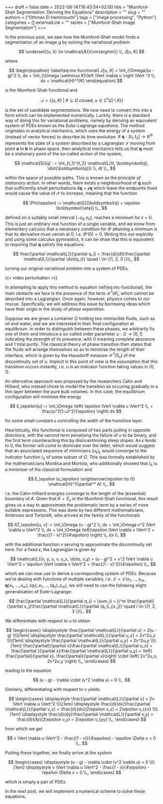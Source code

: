 +++ 
draft = false
date = 2022-08-14T16:43:54+02:00
title = "Mumford-Shah Segmentation: Deriving the Equations"
description = ""
slug = ""
authors = ["Othman El Hammouchi"]
tags = ["image processing", "Python"]
categories = []
externalLink = ""
series = ["Mumford-Shah Image Segmentation"]
+++

In the previous post, we saw how the Mumford-Shah model finds a segmentation of an image $g$ by solving the variational problem

$$
\underset{(u, k) \in \mathcal{A}}{\rm{argmin}} \\, J[u, K]
$$

where

$$
\begin{equation} \label{eq:ms-functional}
J[u, K] = \int_{\Omega}(u - g)^2 \\, dx + \int_{\Omega \setminus K}\left \Vert \nabla u \right \Vert ^2 \\, dx + \mathcal{H}^1(K)
\end{equation}
$$

is the Mumford-Shah functional and

$$
\mathcal{A} = \left \lbrace (u, K) \ \vert \ K \subseteq \Omega \ \text{closed}, \ u \in C^1(\Omega \setminus K) \right \rbrace
$$

is the set of candidate segmentations. We now need to convert this into a form which can be implemented numerically. Luckily, there is a standard way of doing this for variational problems, namely by deriving an equivalent system of PDEs known as the *Euler-Lagrange equations*. The method originates in analytical mechanics, which uses the energy of a system (instead of vector forces) to describe its time-evolution. If $\boldsymbol{q}: [t_1, t_2] \rightarrow \mathbb{R}^N$ represents the state of a system described by a Lagrangian $\mathcal{L}$ moving from point $\boldsymbol{a}$ to $\boldsymbol{b}$ in phase space, then analytical mechanics tells us that $\boldsymbol{q}$ must be a stationary point of the so-called *action* of the system,

$$
\mathcal{S}[q] : = \int_{t_1}^{t_2} \mathcal{L}(t, \boldsymbol{q}, \dot{\boldsymbol{q}}) \\, dt \\,,
$$

within the space of possible paths. This is known as the *principle of stationary action*. In other words, there exists a neighbourhood of $\boldsymbol{q}$ such that sufficiently small perturbations $\delta \boldsymbol{q} = \epsilon \boldsymbol{\eta}$ which leave the endpoints fixed would cause the value of $\mathcal{S}$ to increase, meaning that the function

$$
\Phi(\epsilon) := \mathcal{S}[\boldsymbol{q} + \epsilon \boldsymbol{\eta}] \\,,
$$

defined on a suitably small interval $(-\epsilon_0, \epsilon_0)$, reaches a minimum for $\epsilon = 0$. This is just an ordinary real function of a single variable, and we know from elementary calculus that a necessary condition for $\Phi$ attaining a minimum is that its derivative must vanish at 0, i.e. $\Phi'(0) = 0$. Writing this out explicitly and using some calculus gymnastics, it can be show that this is equivalent to requiring that $\boldsymbol{q}$ satisfy the equations

$$
\frac{\partial \mathcal{L}}{\partial q_i} = \frac{d}{dt}\frac{\partial \mathcal{L}}{\partial \dot{q_i}} \quad i \in \{1, 2, 3 \}\\,,
$$

turning our original variational problem into a system of PDEs.

{{< video perturbation >}}

In attempting to apply this method to equation \ref{eq:ms-functional}, the main obstacle we face is the presence of the term $\mathcal{H}^1(K)$, which cannot be absorbed into a Lagrangian. Once again, however, physics comes to our rescue. Specifically, we will address this issue by borrowing ideas which have their origin in the study of *phase seperation*. 

Suppose we are given a container $\Omega$ holding two immiscible fluids, such as oil and water, and we are interested in their final configuration at equilibrium. In order to distinguish between these phases, we arbitrarily fix one of them and introduce a so-called order parameter $u: \Omega  \rightarrow [0, 1]$ indicating the strength of its presence, with 0 meaning complete abscence and 1 total purity. The classical theory of phase transition then states that the fluids will arrange themselves so as to minimise the length of their interface, which is given by the Hausdorff measure $\mathcal{H}^1(S_u)$ of the discontinuity set of $u$. Implicit in this point of view is the assumption that this transition occurs instantly, i.e. $u$ is an indicator function taking values in $\{0, 1 \}$. 

An alternative approach was proposed by the researchers Cahn and Hilliard, who instead chose to model the transition as occuring gradually in a thin layer between the pure bulk volumes. In this case, the equilibrium configuration will minimise the energy

$$
E_\epsilon[u] := \int_\Omega \left( \epsilon \Vert \nabla u \Vert^2 \\, + \frac{u^2(1-u)^2}{\epsilon} \right) dx
$$

for some small constant $\epsilon$ controlling the width of the transition layer. 

Heuristically, this functional is composed of two parts pulling in opposite directions, with the second term penalising the failure of $u$ to be binary, and the first term counteracting this by disincentivising steep slopes. As $\epsilon$ tends to 0, the former will come to dominate over the latter, which would suggest that an associated sequence of minimisers $(u_\epsilon)_\epsilon$ would converge to the indicator function $I_A$ of some subset of $\Omega$. This was formally established by the mathematicians Mordica and Mortola, who additionally showed that $I_A$ is a minimiser of the classical formulation and

$$
E_\epsilon (u_\epsilon) \xrightarrow{\epsilon \to 0} \mathcal{H}^1(\partial^* A) \\,,
$$

i.e. the Cahn-Hilliard energies converge to the length of the (essential) boundary of $A$. Given that $K = S_u$ in the Mumford-Shah functional, this result gives us a way to approximate the problematic term by a series of more suitable expressions. This was done by two different mathematicians, Ambrosio and Tortorelli, who arrived at the family of the functionals

$$
AT_\epsilon[u, v] := \int_\Omega (u - g)^2 \\, dx + \int_\Omega v^2 \Vert \nabla u \Vert^2 \\, dx + \int_\Omega \left(\epsilon \Vert \nabla v \Vert^2 + \frac{(1 - v)^2}{4\epsilon} \right) \\, dx \\,
$$

with the additional function $v$ serving to approximate the discontinuity set here. For a fixed $\epsilon$, the Lagrangian is given by

$$
\mathcal{L}(x, y, u, v, u_x, \dots, v_y) = (u - g)^2 + v^2 \Vert \nabla u \Vert^2 + \epsilon \Vert \nabla v \Vert^2 + \frac{(1 - v)^2}{4\epsilon} \\,,
$$

which we can now use to derive a corresponding system of PDEs. Because we're dealing with functions of multiple variables, i.e. $\mathcal{L} = \mathcal{L}(x_1, \dots, x_m, \boldsymbol{q}(x_1, \dots, x_m), (q_1)\_{x_1}, \dots, (q_n)\_{x_m})$, we will need to use the following slight generalisation of Euler-Lagrange:

$$
\frac{\partial \mathcal{L}}{\partial q_i} = \sum_{i = j}^m \frac{\partial}{\partial x_j}\frac{\partial \mathcal{L}}{\partial (q_i)_{x_j}} \quad i \in \{1, 2, 3 \}\\,.
$$

We differentiate with respect to $u$ to obtain

$$
\begin{cases} 
	\displaystyle
	\frac{\partial \mathcal{L}}{\partial u} = 2(u - g) \\\\[1em]
	\displaystyle
	\frac{\partial \mathcal{L}}{\partial u_x} = 2v^2u_x \\\\[1em]
	\displaystyle
	\frac{\partial \mathcal{L}}{\partial u_y} = 2v^2u_y \\\\[1em] 
	\frac{\partial}{\partial x}\frac{\partial \mathcal{L}}{\partial u_x} + \frac{\partial }{\partial x}\frac{\partial \mathcal{L}}{\partial u_y} = \left( \frac{\partial}{\partial x}, \frac{\partial}{\partial x}\right) \cdot \left( 2v^2u_x, 2v^2u_y \right) \\,,
\end{cases}
$$

leading to the equation 

$$
(u - g) - \nabla \cdot (v^2 \nabla u) = 0 \\,.
$$

Similarly, differentiating with respect to $v$ yields

$$
\begin{cases} 
	\displaystyle
	\frac{\partial \mathcal{L}}{\partial v} = 2v \Vert \nabla u \Vert^2 \\\\[1em]
	\displaystyle
	\frac{d}{dx}\frac{\partial \mathcal{L}}{\partial v_x} = \frac{d}{dx}(2\epsilon v_x) = 2\epsilon v_{xx} \\\\[1em]
	\displaystyle
	\frac{d}{dy}\frac{\partial \mathcal{L}}{\partial v_y} = \frac{d}{dy}(2\epsilon v_y) = 2\epsilon v_{yy} \\,,
\end{cases}
$$

from which we get

$$
v \Vert \nabla u \Vert^2 - \frac{(1 - v)}{4\epsilon} - \epsilon \Delta v = 0 \\,.
$$

Putting these together, we finally arrive at the system

$$
\begin{cases}
	\displaystyle
	(u - g) - \nabla \cdot (v^2 \nabla u) = 0 \\\\[1em]
	\displaystyle
	v \Vert \nabla u \Vert^2 - \frac{1 - v}{4\epsilon} - \epsilon \Delta v = 0 \\,,
\end{cases}
$$

which is simply a pair of PDEs. 

In the next post, we will implement a numerical scheme to solve these equations.




